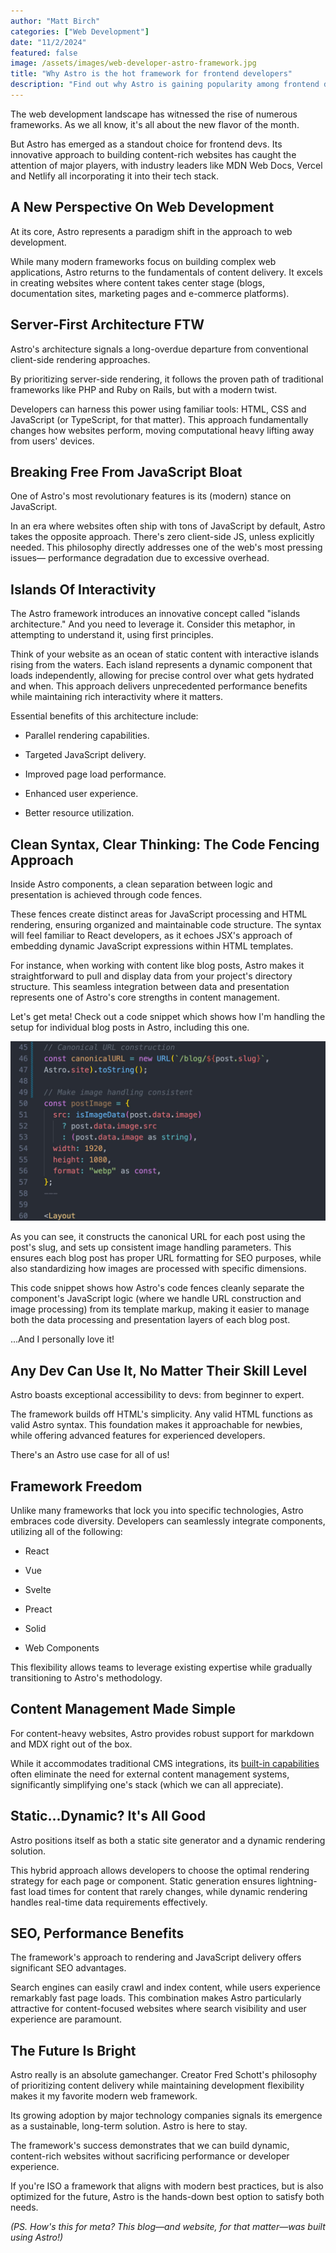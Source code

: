 ```yaml
---
author: "Matt Birch"
categories: ["Web Development"]
date: "11/2/2024"
featured: false
image: /assets/images/web-developer-astro-framework.jpg
title: "Why Astro is the hot framework for frontend developers"
description: "Find out why Astro is gaining popularity among frontend developers. Explore its unique features, performance benefits, and how it simplifies building fast, modern websites with ease."
---
```


The web development landscape has witnessed the rise of numerous frameworks. As we all know, it's all about the new flavor of the month.

But Astro has emerged as a standout choice for frontend devs. Its innovative approach to building content-rich websites has caught the attention of major players, with industry leaders like MDN Web Docs, Vercel and Netlify all incorporating it into their tech stack.

## A New Perspective On Web Development

At its core, Astro represents a paradigm shift in the approach to web development.

While many modern frameworks focus on building complex web applications, Astro returns to the fundamentals of content delivery. It excels in creating websites where content takes center stage (blogs, documentation sites, marketing pages and e-commerce platforms).

## Server-First Architecture FTW

Astro's architecture signals a long-overdue departure from conventional client-side rendering approaches.

By prioritizing server-side rendering, it follows the proven path of traditional frameworks like PHP and Ruby on Rails, but with a modern twist.

Developers can harness this power using familiar tools: HTML, CSS and JavaScript (or TypeScript, for that matter). This approach fundamentally changes how websites perform, moving computational heavy lifting away from users' devices.

## Breaking Free From JavaScript Bloat

One of Astro's most revolutionary features is its (modern) stance on JavaScript.

In an era where websites often ship with tons of JavaScript by default, Astro takes the opposite approach. There's zero client-side JS, unless explicitly needed. This philosophy directly addresses one of the web's most pressing issues— performance degradation due to excessive overhead.

## Islands Of Interactivity

The Astro framework introduces an innovative concept called "islands architecture." And you need to leverage it. Consider this metaphor, in attempting to understand it, using first principles.

Think of your website as an ocean of static content with interactive islands rising from the waters. Each island represents a dynamic component that loads independently, allowing for precise control over what gets hydrated and when. This approach delivers unprecedented performance benefits while maintaining rich interactivity where it matters.

Essential benefits of this architecture include:

- Parallel rendering capabilities.

- Targeted JavaScript delivery.

- Improved page load performance.

- Enhanced user experience.

- Better resource utilization.

## Clean Syntax, Clear Thinking: The Code Fencing Approach

Inside Astro components, a clean separation between logic and presentation is achieved through code fences.

These fences create distinct areas for JavaScript processing and HTML rendering, ensuring organized and maintainable code structure. The syntax will feel familiar to React developers, as it echoes JSX's approach of embedding dynamic JavaScript expressions within HTML templates.

For instance, when working with content like blog posts, Astro makes it straightforward to pull and display data from your project's directory structure. This seamless integration between data and presentation represents one of Astro's core strengths in content management.

Let's get meta! Check out a code snippet which shows how I'm handling the setup for individual blog posts in Astro, including this one.

![code snippet showing Astro code fence](/assets/images/astro-code-snippet.jpg)

As you can see, it constructs the canonical URL for each post using the post's slug, and sets up consistent image handling parameters. This ensures each blog post has proper URL formatting for SEO purposes, while also standardizing how images are processed with specific dimensions.

This code snippet shows how Astro's code fences cleanly separate the component's JavaScript logic (where we handle URL construction and image processing) from its template markup, making it easier to manage both the data processing and presentation layers of each blog post.

...And I personally love it!

## Any Dev Can Use It, No Matter Their Skill Level

Astro boasts exceptional accessibility to devs: from beginner to expert.

The framework builds off HTML's simplicity. Any valid HTML functions as valid Astro syntax. This foundation makes it approachable for newbies, while offering advanced features for experienced developers.

There's an Astro use case for all of us!

## Framework Freedom

Unlike many frameworks that lock you into specific technologies, Astro embraces code diversity. Developers can seamlessly integrate components, utilizing all of the following:

- React

- Vue

- Svelte

- Preact

- Solid

- Web Components

This flexibility allows teams to leverage existing expertise while gradually transitioning to Astro's methodology.

## Content Management Made Simple

For content-heavy websites, Astro provides robust support for markdown and MDX right out of the box.

While it accommodates traditional CMS integrations, its [built-in capabilities](https://docs.astro.build/en/concepts/why-astro/) often eliminate the need for external content management systems, significantly simplifying one's stack (which we can all appreciate).

## Static...Dynamic? It's All Good

Astro positions itself as both a static site generator and a dynamic rendering solution.

This hybrid approach allows developers to choose the optimal rendering strategy for each page or component. Static generation ensures lightning-fast load times for content that rarely changes, while dynamic rendering handles real-time data requirements effectively.

## SEO, Performance Benefits

The framework's approach to rendering and JavaScript delivery offers significant SEO advantages.

Search engines can easily crawl and index content, while users experience remarkably fast page loads. This combination makes Astro particularly attractive for content-focused websites where search visibility and user experience are paramount.

## The Future Is Bright

Astro really is an absolute gamechanger. Creator Fred Schott's philosophy of prioritizing content delivery while maintaining development flexibility makes it my favorite modern web framework.

Its growing adoption by major technology companies signals its emergence as a sustainable, long-term solution. Astro is here to stay.

The framework's success demonstrates that we can build dynamic, content-rich websites without sacrificing performance or developer experience.

If you're ISO a framework that aligns with modern best practices, but is also optimized for the future, Astro is the hands-down best option to satisfy both needs.

_(PS. How's this for meta? This blog—and website, for that matter—was built using Astro!)_
